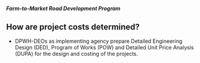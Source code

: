 ##### Farm-to-Market Road Development Program

## How are project costs determined?


 - DPWH-DEOs as implementing agency prepare Detailed Engineering Design (DED), Program of Works (POW) and Detailed Unit Price Analysis (DUPA) for the design and costing of the projects.
